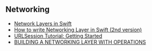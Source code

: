 ## Networking
- [Network Layers in Swift](https://medium.com/@danielemargutti/network-layers-in-swift-7fc5628ff789)
- [How to write Networking Layer in Swift (2nd version)](http://danielemargutti.com/2017/09/10/how-to-write-networking-layer-in-swift-2nd-version/)
- [URLSession Tutorial: Getting Started](https://www.raywenderlich.com/567-urlsession-tutorial-getting-started)
- [BUILDING A NETWORKING LAYER WITH OPERATIONS](https://williamboles.me/building-a-networking-layer-with-operations/)
